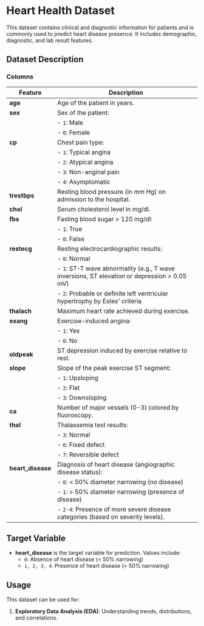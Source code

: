 # Heart Health Dataset

This dataset contains clinical and diagnostic information for patients and is commonly used to predict heart disease presence. It includes demographic, diagnostic, and lab result features.

## Dataset Description

### Columns
| **Feature**         | **Description**                                                                                         |
|----------------------|---------------------------------------------------------------------------------------------------------|
| **age**             | Age of the patient in years.                                                                           |
| **sex**             | Sex of the patient:                                                                                     |
|                      | - `1`: Male                                                                                            |
|                      | - `0`: Female                                                                                          |
| **cp**              | Chest pain type:                                                                                        |
|                      | - `1`: Typical angina                                                                                  |
|                      | - `2`: Atypical angina                                                                                 |
|                      | - `3`: Non-anginal pain                                                                                |
|                      | - `4`: Asymptomatic                                                                                    |
| **trestbps**        | Resting blood pressure (in mm Hg) on admission to the hospital.                                         |
| **chol**            | Serum cholesterol level in mg/dl.                                                                      |
| **fbs**             | Fasting blood sugar > 120 mg/dl:                                                                        |
|                      | - `1`: True                                                                                            |
|                      | - `0`: False                                                                                           |
| **restecg**         | Resting electrocardiographic results:                                                                   |
|                      | - `0`: Normal                                                                                          |
|                      | - `1`: ST-T wave abnormality (e.g., T wave inversions, ST elevation or depression > 0.05 mV)            |
|                      | - `2`: Probable or definite left ventricular hypertrophy by Estes' criteria                            |
| **thalach**         | Maximum heart rate achieved during exercise.                                                           |
| **exang**           | Exercise-induced angina:                                                                                |
|                      | - `1`: Yes                                                                                             |
|                      | - `0`: No                                                                                              |
| **oldpeak**         | ST depression induced by exercise relative to rest.                                                    |
| **slope**           | Slope of the peak exercise ST segment:                                                                  |
|                      | - `1`: Upsloping                                                                                       |
|                      | - `2`: Flat                                                                                            |
|                      | - `3`: Downsloping                                                                                     |
| **ca**              | Number of major vessels (0-3) colored by fluoroscopy.                                                  |
| **thal**            | Thalassemia test results:                                                                               |
|                      | - `3`: Normal                                                                                          |
|                      | - `6`: Fixed defect                                                                                    |
|                      | - `7`: Reversible defect                                                                               |
| **heart_disease**   | Diagnosis of heart disease (angiographic disease status):                                               |
|                      | - `0`: < 50% diameter narrowing (no disease)                                                           |
|                      | - `1`: > 50% diameter narrowing (presence of disease)                                                  |
|                      | - `2-4`: Presence of more severe disease categories (based on severity levels).                        |

## Target Variable
- **heart_disease** is the target variable for prediction. Values include:
   - `0`: Absence of heart disease (< 50% narrowing)
   - `1, 2, 3, 4`: Presence of heart disease (> 50% narrowing)

## Usage
This dataset can be used for:
1. **Exploratory Data Analysis (EDA)**: Understanding trends, distributions, and correlations.

